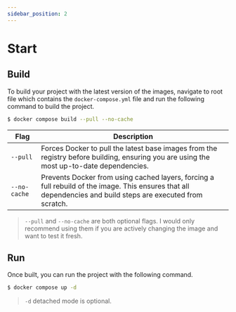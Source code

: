 ```yaml
---
sidebar_position: 2
---
```


# Start

## Build

To build your project with the latest version of the images, navigate to root file which contains the `docker-compose.yml` file and run the following command to build the project.


```sh
$ docker compose build --pull --no-cache
```

| Flag | Description |
|----- | ----------- |
| `--pull` | Forces Docker to pull the latest base images from the registry before building, ensuring you are using the most up-to-date dependencies. |
| `--no-cache` | Prevents Docker from using cached layers, forcing a full rebuild of the image. This ensures that all dependencies and build steps are executed from scratch. |

> `--pull` and `--no-cache` are both optional flags. I would only recommend using them if you are actively changing the image and want to test it fresh.

## Run

Once built, you can run the project with the following command.

```sh
$ docker compose up -d
```

> `-d` detached mode is optional.
